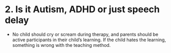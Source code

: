 # 2. Is it Autism, ADHD or just speech delay

* No child should cry or scream during therapy, and parents should be active participants in their child’s learning. If the child hates the learning, something is wrong with the teaching method.
